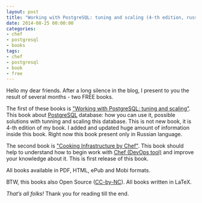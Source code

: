 ```yaml
---
layout: post
title: "Working with PostgreSQL: tuning and scaling (4-th edition, russian) and Cooking Infrastructure by Chef (1-st edition)"
date: 2014-08-25 00:00:00
categories:
- chef
- postgresql
- books
tags:
- chef
- postgresql
- book
- free
---
```

Hello my dear friends. After a long silence in the blog, I present to you the result of several months - two FREE books.

The first of these books is ["Working with PostgreSQL: tuning and scaling"](http://postgresql.leopard.in.ua/). This book about [PostgreSQL](http://www.postgresql.org/) database: how you can use it, possible solutions with tunning and scaling this database. This is not new book, it is 4-th edition of my book. I added and updated huge amount of information inside this book. Right now this book present only in Russian language.

<a href="http://postgresql.leopard.in.ua/" target="_blank"><amp-img src="/assets/images/postgresql/postgresql4.png" alt="postgresql" title="postgresql" width="380" height="537" class="aligncenter size-full" /></a>
<a href="http://chef.leopard.in.ua/" target="_blank"><amp-img src="/assets/images/chef/cover.jpg" alt="chef" title="chef" width="380" height="537" class="aligncenter size-full" /></a>

The second book is ["Cooking Infrastructure by Chef"](http://chef.leopard.in.ua/). This book should help to understand how to begin work with [Chef (DevOps tool)](http://www.getchef.com/chef/) and improve your knowledge about it. This is first release of this book.

All books available in PDF, HTML, ePub and Mobi formats.

BTW, this books also Open Source ([CC-by-NC](http://creativecommons.org/licenses/by-nc/4.0/)). All books written in LaTeX.

*That’s all folks!* Thank you for reading till the end.
